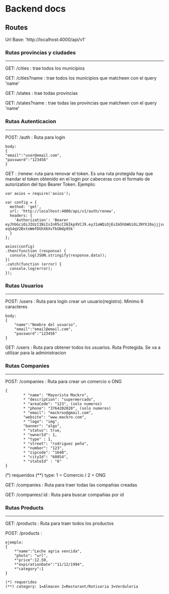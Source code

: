 # Backend docs

## Routes
Url Base: 'http://localhost:4000/api/v1'

### Rutas provincias y ciudades
---


GET: /cities : trae todos los municipios

GET: /cities?name : trae todos los municipios que matcheen con el query 'name'

GET: /states : trae todas provincias

GET: /states?name : trae todas las provincias que matcheen con el query 'name'

### Rutas Autenticacion
----
POST: /auth : Ruta para login
```
body:
{
"email":"user@email.com",
"password":"123456"
}
```
GET : /renew: ruta para renovar el token. Es una ruta protegida hay que mandar el token obtenido en el login por cabeceras con el formato de autorization del tipo Bearer Token.
Ejemplo:
```
var axios = require('axios');

var config = {
  method: 'get',
  url: 'http://localhost:4000/api/v1/auth/renew',
  headers: { 
    'Authorization': 'Bearer eyJhbGciOiJIUzI1NiIsInR5cCI6IkpXVCJ9.eyJ1aWQiOjEsIm5hbWUiOiJNYXJ0ajjjsdFycm8iLCJpYXQiOjE2NDE0OTA1NTUsImV4cCI6MTY0MTQ5Nzc1NX0.1pwGm7r7tzde-eqS4qV2BxtoWmfDGhX6XvTkGNdp9Sk'
  }
};

axios(config)
.then(function (response) {
  console.log(JSON.stringify(response.data));
})
.catch(function (error) {
  console.log(error);
});
```
### Rutas Usuarios
---
POST: /users : Ruta para login crear un usuario(registro). Minimo 6 caracteres
```
body:
{
    "name":"Nombre del usuario",
    "email":"email@email.com",
    "password":"123456"
}
```

GET: /users : Ruta para obtener todos los usuarios. Ruta Protegida. Se va a utilizar para la administracion

### Rutas Companies
---
POST: /companies : Ruta para crear un comercio o ONG
```
{
		* "name": "Mayorista Mackro",
		* "description": "supermercado",
		* "areaCode": "123", (solo numeros)
		* "phone": "3764202020", (solo numeros)
		* "email": "mackros@gmail.com",
		"website": "www.mackro.com",
		* "logo": "img",
		"banner": "algo",
		* "status": true,
		* "ownerId": 1,
		* "type" : 1,
		* "street": "rodriguez peña",
		* "number": "123",
		* "zipcode": "1640",
		* "cityId": "60854",
		* "stateId" : "6" 
}

```
(*) requeridos
(**) type: 1 = Comercio / 2 = ONG
 

GET: /companies : Ruta para traer todas las compañias creadas
 
GET: /companies/:id : Ruta para buscar compañias por id

### Rutas Products
---

GET: /products : Ruta para traer todos los productos

POST: /products :  
```
ejemplo:
{
    *"name":"Leche agria vencida",
    "photo": "url",
    *"price":12.50,
    *"expirationDate":"11/12/1994",
    *"category":1
}

(*) requeridos
(**) category: 1=Almacen 2=Restorant/Rotiseria 3=Verduleria

```
